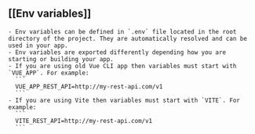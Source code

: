 ## [[Env variables]]
	- Env variables can be defined in `.env` file located in the root directory of the project. They are automatically resolved and can be used in your app.
	- Env variables are exported differently depending how you are starting or building your app.
	- If you are using old Vue CLI app then variables must start with `VUE_APP`. For example:
	  ```
	  VUE_APP_REST_API=http://my-rest-api.com/v1
	  ```
	- If you are using Vite then variables must start with `VITE`. For example:
	  ```
	  VITE_REST_API=http://my-rest-api.com/v1
	  ```